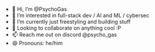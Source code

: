 - 👋 Hi, I’m @PsychoGas
- 👀 I’m interested in full-stack dev / AI and ML / cybersec
- 🌱 I’m currently just freestyling and building stuff
- 💞️ Looking to collaborate on anything cool :P
- 📫 Reach me out on discord @psycho_gas
- 😄 Pronouns: he/him

<!---
PsychoGas/PsychoGas is a ✨ special ✨ repository because its `README.md` (this file) appears on your GitHub profile.
You can click the Preview link to take a look at your changes.
--->
